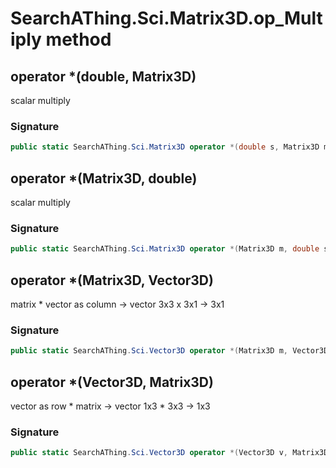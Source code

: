 # SearchAThing.Sci.Matrix3D.op_Multiply method
## operator *(double, Matrix3D)
scalar multiply

### Signature
```csharp
public static SearchAThing.Sci.Matrix3D operator *(double s, Matrix3D m)
```
## operator *(Matrix3D, double)
scalar multiply

### Signature
```csharp
public static SearchAThing.Sci.Matrix3D operator *(Matrix3D m, double s)
```
## operator *(Matrix3D, Vector3D)
matrix * vector as column -> vector
            3x3 x 3x1 -> 3x1

### Signature
```csharp
public static SearchAThing.Sci.Vector3D operator *(Matrix3D m, Vector3D v)
```
## operator *(Vector3D, Matrix3D)
vector as row * matrix -> vector
            1x3 * 3x3 -> 1x3

### Signature
```csharp
public static SearchAThing.Sci.Vector3D operator *(Vector3D v, Matrix3D m)
```
